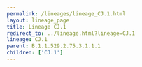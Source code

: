 ```yaml
---
permalink: /lineages/lineage_CJ.1.html
layout: lineage_page
title: Lineage CJ.1
redirect_to: ../lineage.html?lineage=CJ.1
lineage: CJ.1
parent: B.1.1.529.2.75.3.1.1.1
children: ['CJ.1']
---
```

